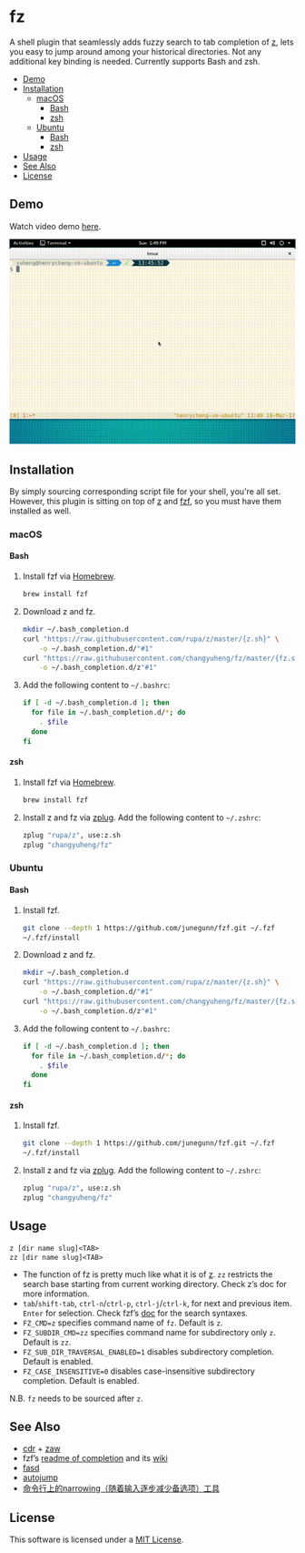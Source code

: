 # fz

A shell plugin that seamlessly adds fuzzy search to tab completion of
[z](https://github.com/rupa/z),
lets you easy to jump around among your historical directories.
Not any additional key binding is needed. Currently supports Bash and zsh.

* [Demo](#demo)
* [Installation](#installation)
   * [macOS](#macos)
      * [Bash](#bash)
      * [zsh](#zsh)
   * [Ubuntu](#ubuntu)
      * [Bash](#bash-1)
      * [zsh](#zsh-1)
* [Usage](#usage)
* [See Also](#see-also)
* [License](#license)

## Demo

Watch video demo [here](https://youtu.be/YRJrAUz0MiU).

![gif-demo](fz-demo.gif)

## Installation

By simply sourcing corresponding script file for your shell, you're all set.
However, this plugin is sitting on top of [z](https://github.com/rupa/z) and
[fzf](https://github.com/junegunn/fzf), so you must have them installed as well.

### macOS

#### Bash

1. Install fzf via [Homebrew](https://brew.sh/).

    ```sh
    brew install fzf
    ```

2. Download z and fz.

    ```sh
    mkdir ~/.bash_completion.d
    curl "https://raw.githubusercontent.com/rupa/z/master/{z.sh}" \
        -o ~/.bash_completion.d/"#1"
    curl "https://raw.githubusercontent.com/changyuheng/fz/master/{fz.sh}" \
        -o ~/.bash_completion.d/z"#1"
    ```

3. Add the following content to `~/.bashrc`:

    ```sh
    if [ -d ~/.bash_completion.d ]; then
      for file in ~/.bash_completion.d/*; do
        . $file
      done
    fi
    ```

#### zsh

1. Install fzf via [Homebrew](https://brew.sh/).

    ```sh
    brew install fzf
    ```

2. Install z and fz via [zplug](https://github.com/zplug/zplug).
    Add the following content to `~/.zshrc`:

    ```sh
    zplug "rupa/z", use:z.sh
    zplug "changyuheng/fz"
    ```

### Ubuntu

#### Bash

1. Install fzf.

    ```sh
    git clone --depth 1 https://github.com/junegunn/fzf.git ~/.fzf
    ~/.fzf/install
    ```

2. Download z and fz.

    ```sh
    mkdir ~/.bash_completion.d
    curl "https://raw.githubusercontent.com/rupa/z/master/{z.sh}" \
        -o ~/.bash_completion.d/"#1"
    curl "https://raw.githubusercontent.com/changyuheng/fz/master/{fz.sh}" \
        -o ~/.bash_completion.d/z"#1"
    ```

3. Add the following content to `~/.bashrc`:

    ```sh
    if [ -d ~/.bash_completion.d ]; then
      for file in ~/.bash_completion.d/*; do
        . $file
      done
    fi
    ```

#### zsh

1. Install fzf.

    ```sh
    git clone --depth 1 https://github.com/junegunn/fzf.git ~/.fzf
    ~/.fzf/install
    ```

2. Install z and fz via [zplug](https://github.com/zplug/zplug).
    Add the following content to `~/.zshrc`:

    ```sh
    zplug "rupa/z", use:z.sh
    zplug "changyuheng/fz"
    ```

## Usage

```
z [dir name slug]<TAB>
zz [dir name slug]<TAB>
```

- The function of fz is pretty much like what it is of
    [z](https://github.com/rupa/z).
    `zz` restricts the search base starting from current working directory.
    Check z’s doc for more information.
- `tab`/`shift-tab`, `ctrl-n`/`ctrl-p`, `ctrl-j`/`ctrl-k`,
    for next and previous item. `Enter` for selection.
    Check fzf’s [doc](https://github.com/junegunn/fzf#search-syntax)
    for the search syntaxes.
- `FZ_CMD=z` specifies command name of `fz`. Default is `z`.
- `FZ_SUBDIR_CMD=zz` specifies command name for subdirectory only `z`.
    Default is `zz`.
- `FZ_SUB_DIR_TRAVERSAL_ENABLED=1` disables subdirectory completion.
    Default is enabled.
- `FZ_CASE_INSENSITIVE=0` disables case-insensitive subdirectory completion.
    Default is enabled.

N.B. `fz` needs to be sourced after `z`.

## See Also

- [cdr](https://github.com/willghatch/zsh-cdr) + [zaw](https://github.com/zsh-users/zaw)
- fzf’s [readme of completion](https://github.com/junegunn/fzf#fuzzy-completion-for-bash-and-zsh)
    and its [wiki](https://github.com/junegunn/fzf/wiki)
- [fasd](https://github.com/clvv/fasd)
- [autojump](https://github.com/wting/autojump)
- [命令行上的narrowing（随着输入逐步减少备选项）工具](http://www.cnblogs.com/bamanzi/p/cli-narrowing-tools.html)

## License

This software is licensed under a [MIT License](LICENSE).

